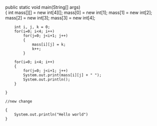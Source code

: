 public static void main(String[] args)  
	{
		int mass[][] = new int[4][];
		mass[0] = new int[1];
		mass[1] = new int[2];
		mass[2] = new int[3];
		mass[3] = new int[4];
		
		int i, j, k = 0;
		for(i=0; i<4; i++)
			for(j=0; j<i+1; j++)
			{
				mass[i][j] = k;
				k++;
			}
		
		for(i=0; i<4; i++)
		{
			for(j=0; j<i+1; j++)
			System.out.print(mass[i][j] + " ");
			System.out.println();
		}
		
	}

	//new change

	{
		System.out.println("Hello world")
	}

